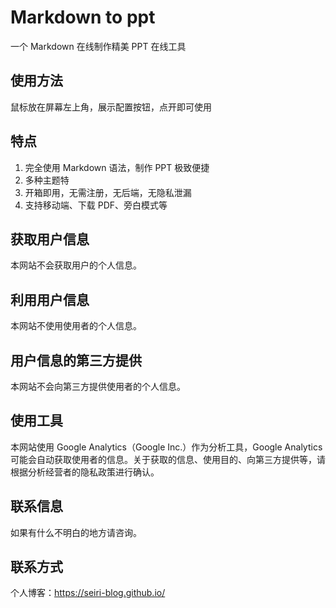 # Markdown to ppt

一个 Markdown 在线制作精美 PPT 在线工具

## 使用方法

鼠标放在屏幕左上角，展示配置按钮，点开即可使用

## 特点

1. 完全使用 Markdown 语法，制作 PPT 极致便捷
2. 多种主题特
3. 开箱即用，无需注册，无后端，无隐私泄漏
4. 支持移动端、下载 PDF、旁白模式等

## 获取用户信息

本网站不会获取用户的个人信息。

## 利用用户信息

本网站不使用使用者的个人信息。

## 用户信息的第三方提供

本网站不会向第三方提供使用者的个人信息。

## 使用工具

本网站使用 Google Analytics（Google Inc.）作为分析工具，Google Analytics 可能会自动获取使用者的信息。关于获取的信息、使用目的、向第三方提供等，请根据分析经营者的隐私政策进行确认。

## 联系信息

如果有什么不明白的地方请咨询。

## 联系方式

个人博客：https://seiri-blog.github.io/
